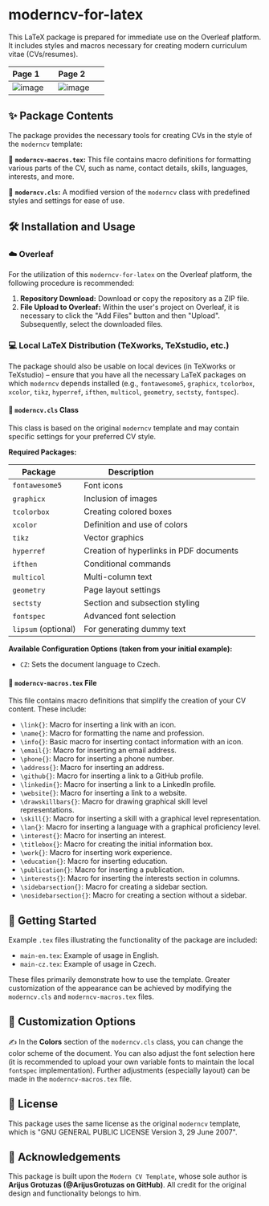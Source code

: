# moderncv-for-latex

This LaTeX package is prepared for immediate use on the Overleaf platform. It includes styles and macros necessary for creating modern curriculum vitae (CVs/resumes).

| Page 1       | Page 2       |
|--------------|--------------|
|  ![image](https://github.com/user-attachments/assets/38401fcd-6367-4e17-bdb5-65922d88e06d) | ![image](https://github.com/user-attachments/assets/fc29a5cc-89e4-46b9-a9a8-2b810242f26a) |

## ✨ Package Contents

The package provides the necessary tools for creating CVs in the style of the `moderncv` template:

📌 **`moderncv-macros.tex`:** This file contains macro definitions for formatting various parts of the CV, such as name, contact details, skills, languages, interests, and more.

📄 **`moderncv.cls`:** A modified version of the `moderncv` class with predefined styles and settings for ease of use.

## 🛠️ Installation and Usage

### ☁️ Overleaf

For the utilization of this `moderncv-for-latex` on the Overleaf platform, the following procedure is recommended:

1.  **Repository Download:** Download or copy the repository as a ZIP file.
2.  **File Upload to Overleaf:** Within the user's project on Overleaf, it is necessary to click the "Add Files" button and then "Upload". Subsequently, select the downloaded files.

### 💻 Local LaTeX Distribution (TeXworks, TeXstudio, etc.)

The package should also be usable on local devices (in TeXworks or TeXstudio) – ensure that you have all the necessary LaTeX packages on which `moderncv` depends installed (e.g., `fontawesome5`, `graphicx`, `tcolorbox`, `xcolor`, `tikz`, `hyperref`, `ifthen`, `multicol`, `geometry`, `sectsty`, `fontspec`).

#### 📄 `moderncv.cls` Class

This class is based on the original `moderncv` template and may contain specific settings for your preferred CV style.

**Required Packages:**

| Package      | Description                                   |
|--------------|-----------------------------------------------|
| `fontawesome5` | Font icons                                |
| `graphicx`   | Inclusion of images                           |
| `tcolorbox`  | Creating colored boxes                       |
| `xcolor`     | Definition and use of colors                  |
| `tikz`       | Vector graphics                            |
| `hyperref`   | Creation of hyperlinks in PDF documents       |
| `ifthen`     | Conditional commands                          |
| `multicol`   | Multi-column text                           |
| `geometry`   | Page layout settings                        |
| `sectsty`    | Section and subsection styling              |
| `fontspec`   | Advanced font selection                     |
| `lipsum` (optional) | For generating dummy text                 |

**Available Configuration Options (taken from your initial example):**

* `CZ`: Sets the document language to Czech.

#### 📄 `moderncv-macros.tex` File

This file contains macro definitions that simplify the creation of your CV content. These include:

* `\link{}`: Macro for inserting a link with an icon.
* `\name{}`: Macro for formatting the name and profession.
* `\info{}`: Basic macro for inserting contact information with an icon.
* `\email{}`: Macro for inserting an email address.
* `\phone{}`: Macro for inserting a phone number.
* `\address{}`: Macro for inserting an address.
* `\github{}`: Macro for inserting a link to a GitHub profile.
* `\linkedin{}`: Macro for inserting a link to a LinkedIn profile.
* `\website{}`: Macro for inserting a link to a website.
* `\drawskillbars{}`: Macro for drawing graphical skill level representations.
* `\skill{}`: Macro for inserting a skill with a graphical level representation.
* `\lan{}`: Macro for inserting a language with a graphical proficiency level.
* `\interest{}`: Macro for inserting an interest.
* `\titlebox{}`: Macro for creating the initial information box.
* `\work{}`: Macro for inserting work experience.
* `\education{}`: Macro for inserting education.
* `\publication{}`: Macro for inserting a publication.
* `\interests{}`: Macro for inserting the interests section in columns.
* `\sidebarsection{}`: Macro for creating a sidebar section.
* `\nosidebarsection{}`: Macro for creating a section without a sidebar.

## 📝 Getting Started

Example `.tex` files illustrating the functionality of the package are included:

* `main-en.tex`: Example of usage in English.
* `main-cz.tex`: Example of usage in Czech.

These files primarily demonstrate how to use the template. Greater customization of the appearance can be achieved by modifying the `moderncv.cls` and `moderncv-macros.tex` files.

## 🎨 Customization Options

✍️ In the **Colors** section of the `moderncv.cls` class, you can change the color scheme of the document. You can also adjust the font selection here (it is recommended to upload your own variable fonts to maintain the local `fontspec` implementation). Further adjustments (especially layout) can be made in the `moderncv-macros.tex` file.

## 📜 License

This package uses the same license as the original `moderncv` template, which is "GNU GENERAL PUBLIC LICENSE Version 3, 29 June 2007".

## 🙏 Acknowledgements

This package is built upon the `Modern CV Template`, whose sole author is **Arijus Grotuzas (@ArijusGrotuzas on GitHub)**. All credit for the original design and functionality belongs to him.
